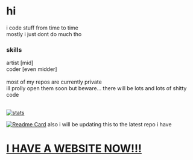 # hi
i code stuff from time to time
<br/>
mostly i just dont do much tho

### skills
artist [mid]
<br/>
coder [even midder]
<br/>
<br/>
most of my repos are currently private
<br/>
ill prolly open them soon but beware... there will be lots and lots of shitty code
<br/>
<br/>

[![stats](https://github-readme-stats.vercel.app/api?username=NickMGC&theme=onedark)](https://github.com/anuraghazra/github-readme-stats)
<br/>

[![Readme Card](https://github-readme-stats.vercel.app/api/pin/?username=nickmgc&repo=tiledsprite&theme=onedark)](https://github.com/anuraghazra/github-readme-stats)
also i will be updating this to the latest repo i have


# [I HAVE A WEBSITE NOW!!!](https://nickmgc.github.io)
